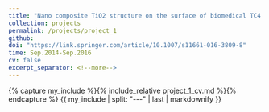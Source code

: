 ```yaml
---
title: "Nano composite TiO2 structure on the surface of biomedical TC4 titanium alloy"
collection: projects
permalink: /projects/project_1
github:
doi: "https://link.springer.com/article/10.1007/s11661-016-3809-8"
time: Sep.2014-Sep.2016
cv: false
excerpt_separator: <!--more-->
---
```


{% capture my_include %}{% include_relative project_1_cv.md %}{% endcapture %}
{{ my_include | split: "---" | last | markdownify }}

<!--more-->
